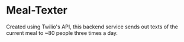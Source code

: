 # Meal-Texter
Created using Twilio's API, this backend service sends out texts of the current meal to ~80 people three times a day.
